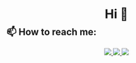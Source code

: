 

  <h1 align="center" style="margin-bottom: -20px;">Hi 👋
  </h1> 
  


## 📫 How to reach me:
<p align="center">
  <a href="https://www.facebook.com/MinhLucN/" alt="Facebook">
    <img src="https://img.icons8.com/fluent/48/000000/facebook-new.png" target="_blank" />
  </a> 
  <a href="https://github.com/minhluc073" alt="Github">
    <img src="https://img.icons8.com/fluent/48/000000/github.png"/>
  </a>
  <img src="https://img.icons8.com/color/48/000000/vietnam-circular.png"/>
</p>
